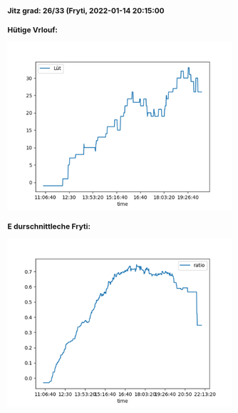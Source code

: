 ### Jitz grad: 26/33 (Fryti, 2022-01-14 20:15:00

### Hütige Vrlouf:
![Graph](Today.png)

### E durschnittleche Fryti:
![Graph](Fryti.png)
